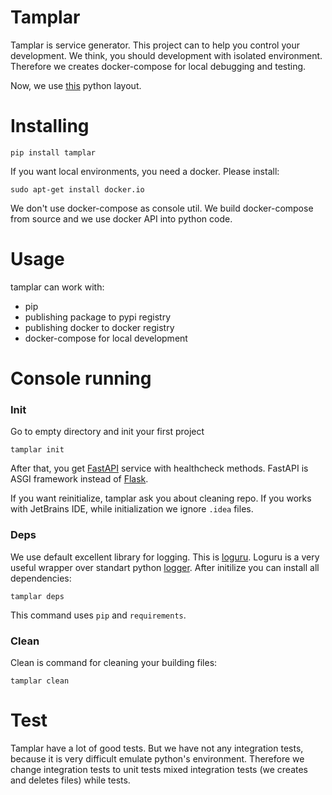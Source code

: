 # Tamplar

Tamplar is service generator. This project can to help you control your development. We think, you should development
with isolated environment. Therefore we creates docker-compose for local debugging and testing. 

Now, we use [this](https://github.com/U-Company/python-service-layout) python layout.

# Installing

    pip install tamplar
    
If you want local environments, you need a docker. Please install:

    sudo apt-get install docker.io
    
We don't use docker-compose as console util. We build docker-compose from source and we use docker API into python code.

# Usage

tamplar can work with:

- pip
- publishing package to pypi registry
- publishing docker to docker registry
- docker-compose for local development
    
# Console running

### Init

Go to empty directory and init your first project

    tamplar init
    
After that, you get [FastAPI](https://fastapi.tiangolo.com/) service with healthcheck methods. FastAPI is ASGI framework
instead of [Flask](https://flask.palletsprojects.com/).

If you want reinitialize, tamplar ask you about cleaning repo. If you works with JetBrains IDE, while initialization we
ignore `.idea` files.

### Deps

We use default excellent library for logging. This is [loguru](https://github.com/Delgan/loguru). Loguru is a very useful
wrapper over standart python [logger](https://docs.python.org/3.8/library/logging.html). After initilize you can install 
all dependencies:

    tamplar deps
    
This command uses `pip` and `requirements`.   
    
### Clean

Clean is command for cleaning your building files:

    tamplar clean

# Test

Tamplar have a lot of good tests. But we have not any integration tests, because it is very difficult emulate python's 
environment. Therefore we change integration tests to unit tests mixed integration tests (we creates and deletes files)
while tests.  

